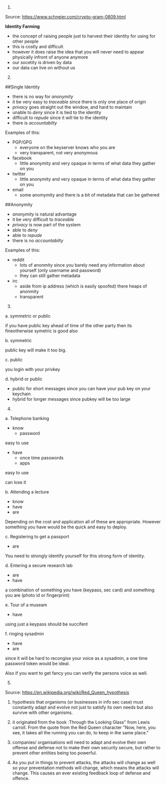 1.
Source: https://www.schneier.com/crypto-gram-0809.html

**Identity Farming**

- the concept of raising people just to harvest their identity for using for other people
- this is costly and difficult
- however it does raise the idea that you will never need to appear physically infront of anyone anymore
- our socetity is driven by data
- our data can live on without us

2.

##Single Identity

- there is no way for *anonymity*
- it be very easy to *traceable* since there is only one place of origin
- *privacy* goes straight out the window, and hard to maintain
- unable to *deny* since it is tied to the identity
- difficult to *repude* since it will tie to the identity
- there is *accountabilty* 

Examples of this:

- PGP/GPG
  - everyone on the keyserver knows who you are
  - very transparent, not very anonymous
- facebook
  - little anonymity and very opaque in terms of what data they gather on you
- twitter
  - little anonymity and very opaque in terms of what data they gather on you
- email
  - some anomymity and there is a bit of metadata that can be gathered

##Anonymity

- *anonymity* is natural advantage
- it be very difficult to *traceable* 
- *privacy* is now part of the system
- able to *deny*
- able to *repude*
- there is no *accountabilty* 

Examples of this:

- reddit
  - lots of anonmity since you barely need any information about yourself (only username and password)
  - they can still gather metadata
- irc
  - aside from ip address (which is easily spoofed) there heaps of anonmity
  - transparent 

3.

a. symmetric or public

if you have public key ahead of time of the other party then its fineotherwise symetric is good also

b. symmetric

public key will make it too big.

c. public

you login with your privkey

d. hybrid or public

- public for short messages since you can have your pub key on your keychain
- hybrid for longer messages since pubkey will be too large

4.

a. Telephone banking

- know
  - password

easy to use

- have
  - once time passwords
  - apps

easy to use

can lose it

b. Attending a lecture

- know
- have
- are

Depending on the cost and application all of these are appropriate. However something you have would be the quick and easy to deploy.

c. Registering to get a passport

- are

You need to strongly identify yourself for this strong form of identity. 

d. Entering a secure research lab

- are
- have

a combination of something you have (keypass, sec card) and something you are (photo id or fingerprint)

e. Tour of a museam

- have

using just a keypass should be succifent


f. ringing sysadmin

- have
- are

since it will be hard to recongise your voice as a sysadmin, a one time password token would be ideal.

Also if you want to get fancy you can verify the persons voice as well. 

5.

Source: https://en.wikipedia.org/wiki/Red_Queen_hypothesis

1. hypothesis that organisms (or businesses in info sec case) must constantly adapt and evolve not just to satisfy its own needs but also survive with other organisms.

1. it originated from the book :Through the Looking Glass" from Lewis carroll. From the quote from the Red Queen character "Now, here, you see, it takes all the running you can do, to keep in the same place."

1. companies/ organisations will need to adapt and evolve their own offense and defense not to make their own security secure, but rather to prevent other entities being too powerful. 

1. As you put in things to prevent attacks, the attacks will change as well so your preventation methods will change, which means the attacks will change. This causes an ever existing feedback loop of defense and offence.  